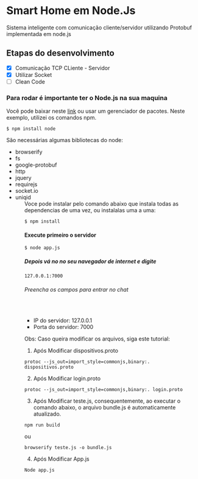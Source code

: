 # Smart Home em Node.Js
Sistema inteligente com comunicação cliente/servidor utilizando Protobuf implementada em node.js

## Etapas do desenvolvimento

- [X] Comunicação TCP CLiente - Servidor
- [X] Utilizar Socket
- [ ] Clean Code

### Para rodar é importante ter o Node.js na sua maquina
Você pode baixar neste <a href="https://nodejs.org/en/download/">link</a> ou usar um gerenciador de pacotes. Neste exemplo, utilizei os comandos npm.
```
$ npm install node
```
São necessárias algumas bibliotecas do node:
<ul>
    <li>browserify
    <li>fs
    <li>google-protobuf
    <li>http
    <li>jquery
    <li>requirejs
    <li>socket.io
    <li>uniqid
<ul>
Voce pode instalar pelo comando abaixo que instala todas as dependencias de uma vez, ou instalalas uma a uma:

```
$ npm install 

```

#### Execute primeiro o servidor
```
$ node app.js
```
##### Depois vá no no seu navegador de internet e digite
```
127.0.0.1:7000
```

###### Preencha os campos para entrar no chat
<br>
<ul>
    <li>IP do servidor: 127.0.0.1</li>
    <li>Porta do servidor: 7000</li>
</ul>


Obs: Caso queira modificar os arquivos, siga este tutorial:
<br>

1) Após Modificar dispositivos.proto

```
protoc --js_out=import_style=commonjs,binary:. dispositivos.proto

```
2) Após Modificar login.proto

```
protoc --js_out=import_style=commonjs,binary:. login.proto

```

3) Após Modificar teste.js, consequentemente, ao executar o comando abaixo, o arquivo bundle.js é automaticamente atualizado.
```
npm run build

```
ou
```
browserify teste.js -o bundle.js

```

4) Após Modificar App.js
```
Node app.js

```

